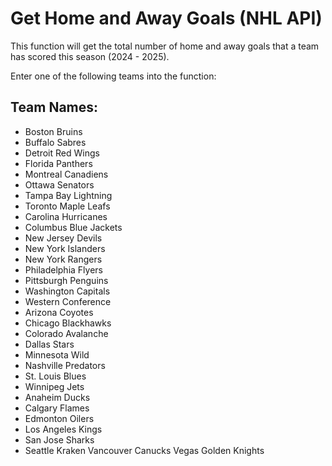 # Get Home and Away Goals (NHL API)

This function will get the total number of home and away goals that a team has scored this season (2024 - 2025).

Enter one of the following teams into the function:
## Team Names:
- Boston Bruins
- Buffalo Sabres
- Detroit Red Wings
- Florida Panthers
- Montreal Canadiens
- Ottawa Senators
- Tampa Bay Lightning
- Toronto Maple Leafs
- Carolina Hurricanes
- Columbus Blue Jackets
- New Jersey Devils
- New York Islanders
- New York Rangers
- Philadelphia Flyers
- Pittsburgh Penguins
- Washington Capitals
- Western Conference
- Arizona Coyotes
- Chicago Blackhawks
- Colorado Avalanche
- Dallas Stars
- Minnesota Wild
- Nashville Predators
- St. Louis Blues
- Winnipeg Jets
- Anaheim Ducks
- Calgary Flames
- Edmonton Oilers
- Los Angeles Kings
- San Jose Sharks
- Seattle Kraken
Vancouver Canucks
Vegas Golden Knights

